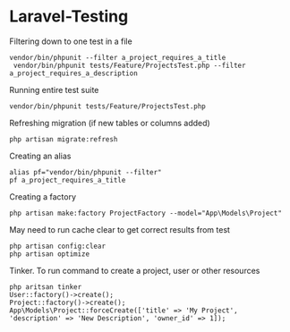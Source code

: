 # Laravel-Testing
 
Filtering down to one test in a file
```
vendor/bin/phpunit --filter a_project_requires_a_title
 vendor/bin/phpunit tests/Feature/ProjectsTest.php --filter a_project_requires_a_description
````

Running entire test suite 
```
vendor/bin/phpunit tests/Feature/ProjectsTest.php
```

Refreshing migration (if new tables or columns added)
```
php artisan migrate:refresh
```

Creating an alias 
```
alias pf="vendor/bin/phpunit --filter"
pf a_project_requires_a_title
```

Creating a factory 
```
php artisan make:factory ProjectFactory --model="App\Models\Project"
```

May need to run cache clear to get correct results from test
```
php artisan config:clear
php artisan optimize
```

Tinker. To run command to create a project, user or other resources
``` 
php aritsan tinker
User::factory()->create();
Project::factory()->create();
App\Models\Project::forceCreate(['title' => 'My Project', 'description' => 'New Description', 'owner_id' => 1]);
```